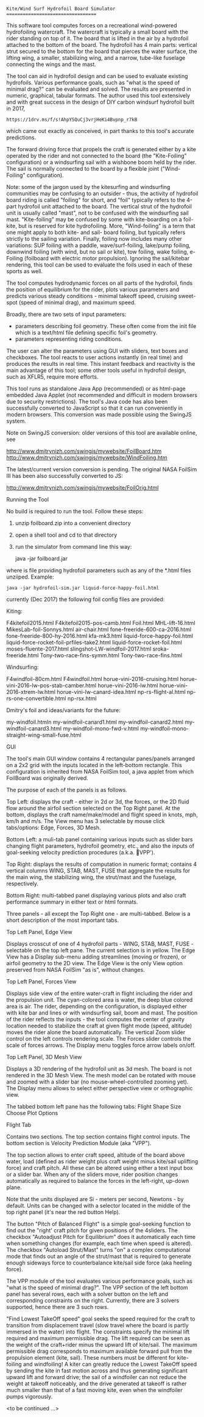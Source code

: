    Kite/Wind Surf Hydrofoil Board Simulator
    =================================

This software tool computes forces on a recreational wind-powered hydrofoiling watercraft.  The watercraft is typically a small board with the rider standing on top of it. The board that is lifted in the air by a hydrofoil attached to the bottom of the board. The hydrofoil has 4 main parts: vertical strut secured to the bottom for the board that pierces the water surface, the lifting wing, a smaller, stabilizing wing, and a narrow, tube-like fuselage connecting the wings and the mast. 

The tool can aid in hydrofoil design and can be used to evaluate existing hydrofoils. Various performance goals, such as "what is the speed of minimal drag?" can be evaluated and solved. The results are presented in numeric, graphical, tabular formats. The author used this tool extensively and with great success in the design of DIY carbon windsurf hydrofoil built in 2017, 

    https://1drv.ms/f/s!AhpYSQuCj3vrjHeKi4Bvpnp_r7kB 

which came out exactly as conceived, in part thanks to this tool's accurate predictions.

The forward driving force that propels the craft is generated either by a kite operated by the rider and not connected to the board (the "Kite-Foiling" configuration) or a windsurfing sail with a wishbone boom held by the rider. The sail is normally connected to the board by a flexible joint ("Wind-Foiling" configuration).  

Note: some of the jargon used by the kitesurfing and
windsurfing communities may be confusing to an outsider - thus, the activity of hydrofoil board riding is called "foiling" for short, and "foil" typically refers to the 4-part hydrofoil unit attached to the board. The vertical strut of the hydrofoil unit is usually called "mast", not to be confused with the windsurfing sail mast. "Kite-foiling" may be confused by some with kite-boarding on a foil-kite, but is reserved for kite hydrofoiling. More, "Wind-foiling" is a term that one might apply to both kite- and sail- board foiling, but typically refers strictly to the sailing variation. Finally, foiling now includes many other variations: SUP foiling with a paddle, wave/surf-foiling, lake/pump foiling, downwind foiling (with wind, but no sail or kite), tow foiling, wake foiling, e-Foiling (foilboard with electric motor propulsion). Ignoring the sail/kitebar rendering, this tool can be used to evaluate the foils used in each of these sports as well. 

The tool computes hydrodynamic forces on all parts of the hydrofoil, finds the position of equilibrium for the rider, plots various parameters and predicts various steady conditions - minimal takeoff speed, cruising sweet-spot (speed of minimal drag), and maximum speed.

Broadly, there are two sets of input parameters: 

* parameters describing foil geometry. These often come from the init file which is a text/html file defining specific foil's geometry.
* parameters representing riding conditions.   

The user can alter the parameters using GUI with sliders, text boxes and checkboxes. The tool reacts to user actions instantly (in real time) and produces the results in real time. This instant feedback and reactivity is the main advantage of this tool; some other tools useful in hydrofoil design, such as XFLR5, require more efforts. 

This tool runs as standalone Java App (recommended) or as html-page embedded Java Applet (not recommended and difficult in modern browsers due to security restrictions). 
The tool's Java code has also been successfully converted to JavaScript so that it can run conveniently in modern browsers. This conversion was made possible using the SwingJS system. 


Note on SwingJS conversion: older versions of this tool are available online, see

http://www.dmitrynizh.com/swingjs/mywebsite/FoilBoard.htm
http://www.dmitrynizh.com/swingjs/mywebsite/WindFoiling.htm 

The latest/current version conversion is pending.  The original NASA FoilSim III has been also successfully converted to JS:

http://www.dmitrynizh.com/swingjs/mywebsite/FoilOrig.html

Running the Tool

No build is required to run the tool. Follow these steps:

1. unzip foilboard.zip into a convenient directory
2. open a shell tool and cd to that directory
2. run the simulator from command line this way:

    java -jar foilboard.jar <file-name>

where <file-name>  is file providing hydrofoil parameters such as any of the *.html files 
unziiped. Example:

    java -jar hydrofoil-sim.jar liquid-force-happy-foil.html

currently (Dec 2017) the following foil config files are provided:

Kiting:

F4kitefoil2015.html
F4kitefoil2015-pos-camb.html
Foil.html
MHL-lift-16.html
MikesLab-foil-Sonnys.html
air-chair.html
fone-freeride-600-ca-2016.html
fone-freeride-800-hy-2016.html
kfa-mk3.html
liquid-force-happy-foil.html
liquid-force-rocket-foil-prfiles-take2.html
liquid-force-rocket-foil.html
moses-fluente-2017.html
slingshot-LW-windfoil-2017.html
sroka-freeride.html
Tony-two-race-fins-symm.html
Tony-two-race-fins.html

Windsurfing:
     
F4windfoil-80cm.html
F4windfoil.html
horue-vini-2016-cruising.html
horue-vini-2016-lw-pos-stab-camber.html
horue-vini-2016-lw.html
horue-vini-2016-xtrem-lw.html
horue-vini-lw-canard-idea.html
np-rs-flight-al.html
np-rs-one-convertible.html
np-rsx.html

Dmitry's foil and ideas/variants for the future:

my-windfoil.htmln
my-windfoil-canard1.html
my-windfoil-canard2.html
my-windfoil-canard3.html
my-windfoil-mono-fwd-v.html
my-windfoil-mono-straight-wing-small-fuse.html



GUI

The tool's main GUI window contains 4 rectangular panes/panels arranged on a 2x2 grid with the inputs located in the left-bottom rectangle. This configuration is inherited from NASA FoilSim tool, a java applet from which FoilBoard was originally derived. 

The purpose of each of the panels is as follows.

Top Left: displays the craft - either in 2d or 3d, the forces, or the 2D fluid flow around the airfoil section selected on the Top Right panel. At the bottom, displays the craft name/make/model and flight speed in knots, mph, km/h and m/s.  The View menu has 3 selectable by mouse click tabs/options: Edge, Forces, 3D Mesh.

Bottom Left:  a muli-tab panel containing various inputs such as slider bars changing flight parameters, hydrofoil geometry, etc., and also the inputs of goal-seeking velocity prediction procedures (a.k.a. VPP'). 

Top Right: displays the results of computation in numeric format; contains 4 vertical columns WING, STAB, MAST, FUSE that aggregate the results for the main wing, the stabilizing wing, the strut/mast and the fuselage, respectively. 

Bottom Right:  multi-tabbed panel displaying various plots and also craft performance summary in either text or html formats. 

Three panels - all except the Top Right one - are multi-tabbed. Below is a short description of the most important tabs. 


Top Left Panel, Edge View

Displays crosscut of one of 4 hydrofoil parts - WING, STAB, MAST, FUSE - selectable on the top left pane. The current selection is in yellow.
The Edge View has a Display sub-menu adding streamlines (moving or frozen), or airfoil geometry to the 2D view. The Edge View is the only View option preserved from NASA FoilSim "as is", without changes. 

Top Left Panel, Forces View

Displays side view of the entire water-craft in flight including the rider and the propulsion unit. The cyan-colored area is water, the deep blue colored area is air. The rider, depending on the configuration, is displayed either with kite bar and lines or with windsurfing sail, boom and mast. The position of the rider reflects the inputs - the tool computes the center of gravity location needed to stabilize the craft at given flight mode (speed, altitude) moves the rider alone the board automatically. The vertical Zoom slider control on the left controls rendering scale. The Forces slider controls the scale of forces arrows. The Display menu toggles force arrow labels on/off.

Top Left Panel, 3D Mesh View

Displays a 3D rendering of the hydrofoil unit as 3d mesh.  The board is not rendered in the 3D Mesh View. The mesh model can be rotated with mouse and zoomed with a slider bar (no mouse-wheel-controlled zooming yet). The
Display menu allows to select either perspective view or orthographic view.

The tabbed bottom left pane has the following tabs: Flight Shape Size Choose Plot Options 

Flight Tab

Contains two sections. The top section contains flight control inputs. The bottom section is Velocity Prediction Module (aka "VPP").

The top section allows to enter craft speed, altitude of the board above water, load (defined as rider weight plus craft weight minus kite/sail uplifting force) and craft pitch.
All these can be altered using either a text input box or a slider bar. When any of the sliders move, rider position changes automatically as required to balance the forces in the left-right, up-down plane.  

Note that the units displayed are Si - meters per second, Newtons - by default. Units can be changed with a selector located in the middle of the top right panel (it's near the red button Help).

The button "Pitch of Balanced Flight" is a simple goal-seeking function to find out the "right' craft pitch for given positions of the 4sliders. The checkbox "Autoadjust Pitch for Equilibrium" does it automatically each time when something changes (for example, each time when speed is altered). The checkbox "Autoload Strut/Mast" turns "on" a complex computational mode that finds out an angle of the strut/mast that is required to generate enough sideways force to counterbalance kite/sail side force (aka heeling force). 

The VPP module of the tool evaluates various performance goals, such as "what is the speed of minimal drag?". The VPP section of the left bottom panel has several rows, each with a solver button on the left and corresponding constraints on the right. Currently, there are 3 solvers supported, hence there are 3 such rows.

"Find Lowest TakeOff speed" goal seeks the speed required for the craft to transition from displacement travel (slow travel where the board is partly immersed in the water) into flight. The constraints specify the minimal lift required and maximum permissible drag. The lift required can be seen as the weight of the craft+rider minus the upward lift of kite/sail. The maximum permissible drag corresponds to maximum available forward pull from the propulsion element (kite, sail). These numbers must be different for kite-foiling and windfoiling! A kiter can greatly reduce the Lowest
TakeOff speed by sending the kite in fast motion across and thus generating significant upward lift and forward drive; the sail of a windfoiler can not reduce the weight at takeoff noticeably, and the drive generated at takeoff is rather much smaller than that of a fast moving kite, even when the windfoiler pumps vigorously. 

<to be continued ...>
 

